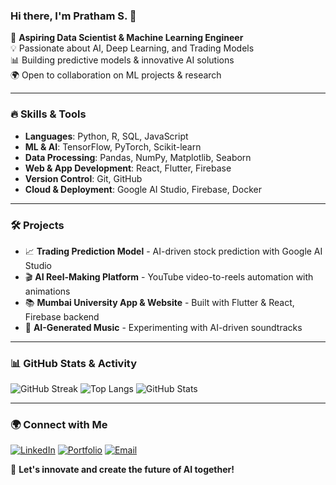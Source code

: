 ### Hi there, I'm Pratham S. 👋

🚀 **Aspiring Data Scientist & Machine Learning Engineer**  
💡 Passionate about AI, Deep Learning, and Trading Models  
📊 Building predictive models & innovative AI solutions  
🌍 Open to collaboration on ML projects & research

---

### 🔥 Skills & Tools
- **Languages**: Python, R, SQL, JavaScript
- **ML & AI**: TensorFlow, PyTorch, Scikit-learn
- **Data Processing**: Pandas, NumPy, Matplotlib, Seaborn
- **Web & App Development**: React, Flutter, Firebase
- **Version Control**: Git, GitHub
- **Cloud & Deployment**: Google AI Studio, Firebase, Docker

---

### 🛠️ Projects
- 📈 **Trading Prediction Model** - AI-driven stock prediction with Google AI Studio
- 🎬 **AI Reel-Making Platform** - YouTube video-to-reels automation with animations
- 📚 **Mumbai University App & Website** - Built with Flutter & React, Firebase backend
- 🎵 **AI-Generated Music** - Experimenting with AI-driven soundtracks

---

### 📊 GitHub Stats & Activity
![GitHub Streak](https://github-readme-streak-stats.herokuapp.com/?user=yourusername&theme=radical)
![Top Langs](https://github-readme-stats.vercel.app/api/top-langs/?username=yourusername&layout=compact&theme=radical)
![GitHub Stats](https://github-readme-stats.vercel.app/api?username=yourusername&show_icons=true&theme=radical)

---

### 🌍 Connect with Me
[![LinkedIn](https://img.shields.io/badge/LinkedIn-%230077B5.svg?&style=for-the-badge&logo=linkedin&logoColor=white)](https://linkedin.com/in/yourusername) 
[![Portfolio](https://img.shields.io/badge/Portfolio-%23ff6b81.svg?&style=for-the-badge)](https://yourportfolio.com) 
[![Email](https://img.shields.io/badge/Email-%23D44638.svg?&style=for-the-badge&logo=gmail&logoColor=white)](mailto:youremail@example.com)

🌟 **Let's innovate and create the future of AI together!**
